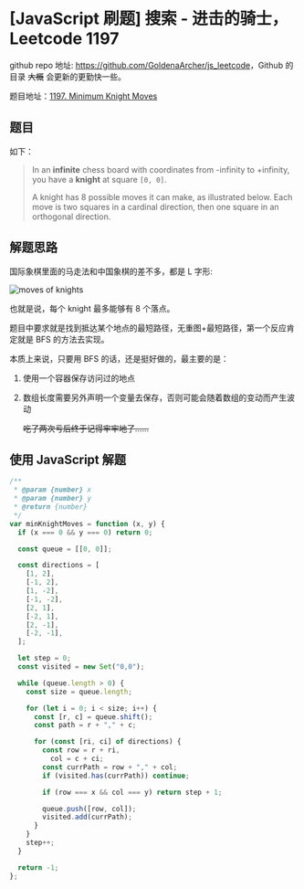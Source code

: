 # [JavaScript 刷题] 搜索 - 进击的骑士， Leetcode 1197

github repo 地址: <https://github.com/GoldenaArcher/js_leetcode>，Github 的目录 ~~大概~~ 会更新的更勤快一些。

题目地址：[1197. Minimum Knight Moves](https://leetcode.com/problems/minimum-knight-moves/)

## 题目

如下：

> In an **infinite** chess board with coordinates from -infinity to +infinity, you have a **knight** at square `[0, 0]`.
>
> A knight has 8 possible moves it can make, as illustrated below. Each move is two squares in a cardinal direction, then one square in an orthogonal direction.

## 解题思路

国际象棋里面的马走法和中国象棋的差不多，都是 L 字形:

![moves of knights](https://img-blog.csdnimg.cn/7a429a5e35514b7bbad094365d2d6ac8.png)

也就是说，每个 knight 最多能够有 8 个落点。

题目中要求就是找到抵达某个地点的最短路径，无重图+最短路径，第一个反应肯定就是 BFS 的方法去实现。

本质上来说，只要用 BFS 的话，还是挺好做的，最主要的是：

1. 使用一个容器保存访问过的地点
2. 数组长度需要另外声明一个变量去保存，否则可能会随着数组的变动而产生波动

   ~~吃了两次亏后终于记得牢牢地了……~~

## 使用 JavaScript 解题

```javascript
/**
 * @param {number} x
 * @param {number} y
 * @return {number}
 */
var minKnightMoves = function (x, y) {
  if (x === 0 && y === 0) return 0;

  const queue = [[0, 0]];

  const directions = [
    [1, 2],
    [-1, 2],
    [1, -2],
    [-1, -2],
    [2, 1],
    [-2, 1],
    [2, -1],
    [-2, -1],
  ];

  let step = 0;
  const visited = new Set("0,0");

  while (queue.length > 0) {
    const size = queue.length;

    for (let i = 0; i < size; i++) {
      const [r, c] = queue.shift();
      const path = r + "," + c;

      for (const [ri, ci] of directions) {
        const row = r + ri,
          col = c + ci;
        const currPath = row + "," + col;
        if (visited.has(currPath)) continue;

        if (row === x && col === y) return step + 1;

        queue.push([row, col]);
        visited.add(currPath);
      }
    }
    step++;
  }

  return -1;
};
```
